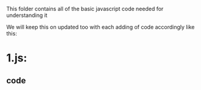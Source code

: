 This folder contains all of the basic javascript code needed for understanding it

We will keep this on updated too with each adding of code accordingly
like this:

# 1.js:
## code